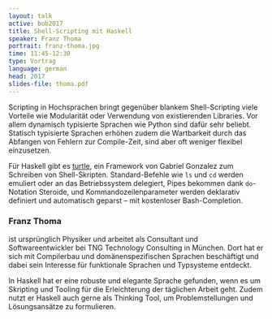 ```yaml
---
layout: talk
active: bob2017
title: Shell-Scripting mit Haskell
speaker: Franz Thoma
portrait: franz-thoma.jpg
time: 11:45-12:30
type: Vortrag
language: german
head: 2017
slides-file: thoma.pdf
---
```


Scripting in Hochsprachen bringt gegenüber blankem Shell-Scripting viele
Vorteile wie Modularität oder Verwendung von existierenden Libraries.
Vor allem dynamisch typisierte Sprachen wie Python sind dafür sehr
beliebt. Statisch typisierte Sprachen erhöhen zudem die Wartbarkeit
durch das Abfangen von Fehlern zur Compile-Zeit, sind aber oft weniger
flexibel einzusetzen.

Für Haskell gibt
es [turtle](https://github.com/Gabriel439/Haskell-Turtle-Library), ein
Framework von Gabriel Gonzalez zum Schreiben von
Shell-Skripten. Standard-Befehle wie `ls` und `cd` werden emuliert oder an
das Betriebssystem delegiert, Pipes bekommen dank `do`-Notation
Steroide, und Kommandozeilenparameter werden deklarativ definiert und
automatisch geparst – mit kostenloser Bash-Completion.

### Franz Thoma

ist ursprünglich Physiker und arbeitet als Consultant und
Softwareentwickler bei TNG Technology Consulting in München. Dort hat
er sich mit Compilerbau und domänenspezifischen Sprachen beschäftigt
und dabei sein Interesse für funktionale Sprachen und Typsysteme
entdeckt.

In Haskell hat er eine robuste und elegante Sprache gefunden, wenn es
um Skripting und Tooling für die Erleichterung der täglichen Arbeit
geht. Zudem nutzt er Haskell auch gerne als Thinking Tool, um
Problemstellungen und Lösungsansätze zu formulieren.
